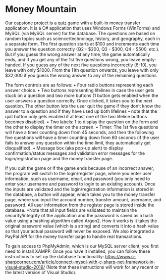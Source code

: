 # Money Mountain
Our capstone project is a quiz game with a built-in money transfer application. It is a C# application that uses Windows Forms (WinForms) and MySQL (via MySQL server) for the database. The questions are based on random topics such as science/technology, history, and geography, each in a separate form. The first question starts at $100 and increments each time you answer the question correctly (Q2 - $200, Q3 - $300, Q4 - $500, etc.). But if you guess the wrong answer at any time, the game automatically ends, and if you get any of the 1st five questions wrong, you leave empty-handed. If you guess any of the next five questions incorrectly (6-10), you leave with only $1000. From the 11th question onwards, you leave with only $32,000 if you guess the wrong answer to any of the remaining questions.

The form controls are as follows: 
•	Four radio buttons representing each answer choice.
•	Two buttons representing lifelines in case the user gets stuck on a question and two more buttons (1 button gets enabled when the user answers a question correctly. Once clicked, it takes you to the next question. The other button lets the user quit the game if they don’t know the answer to a question and if they have used up both lifelines – note that the quit button only gets enabled if at least one of the two lifeline buttons becomes disabled).
•	Two labels: 1 to display the question on the form and the other to display the timer on the screen.
•	Timer: The 1st five questions will have a timer counting down from 45 seconds, and then the following five questions will have a timer counting down from 60 seconds (if the user fails to answer any question within the time limit, they automatically get disqualified). 
•	Message box (aka pop-up alert) to display confirmation/status messages and validation error messages for the login/registration page and the money transfer page.

If you quit the game or if the game ends because of an incorrect answer, the program will switch to the login/register page, where you enter user information, such as username, email, and password (you only need to enter your username and password to login to an existing account). Once the inputs are validated and the login/registration information is stored in the database, a button will appear, which takes you to the money transfer page, where you input the account number, transfer amount, username, and password. All user information from the register page is stored inside the database. *Note that all input fields are validated to maintain the security/integrity of the application and the password is saved as a hash value using a hashing algorithm called Argon2. How it works is it takes the original password value (which is a string) and converts it into a hash value so that your actual password will never be exposed. We also integrated a PayPal API for the money transfer page to handle real transactions.

To gain access to PhpMyAdmin, which is our MySQL server client, you first need to install XAMPP. Once you have it installed, you can follow these instructions to set up the database functionality: https://www.c-sharpcorner.com/article/connect-mysql-with-c-sharp-net-framework-in-visual-studio-2019/ (Note that these instructions will work for any recent or the latest version of Visual Studio).
